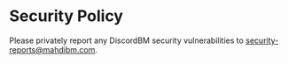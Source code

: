 # Security Policy

Please privately report any DiscordBM security vulnerabilities to security-reports@mahdibm.com.
